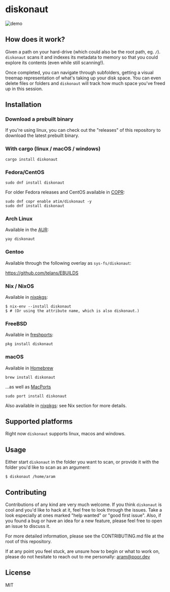 # diskonaut
![demo](demo.gif)

## How does it work?

Given a path on your hard-drive (which could also be the root path, eg. `/`). `diskonaut` scans it and indexes its metadata to memory so that you could explore its contents (even while still scanning!).

Once completed, you can navigate through subfolders, getting a visual treemap representation of what's taking up your disk space. You can even delete files or folders and `diskonaut` will track how much space you've freed up in this session.

## Installation

### Download a prebuilt binary
If you're using linux, you can check out the "releases" of this repository to download the latest prebuilt binary.

### With cargo (linux / macOS / windows)
```
cargo install diskonaut
```

### Fedora/CentOS

```
sudo dnf install diskonaut
```
For older Fedora releases and CentOS available in [COPR](https://copr.fedorainfracloud.org/coprs/atim/diskonaut/):
```
sudo dnf copr enable atim/diskonaut -y
sudo dnf install diskonaut
```

### Arch Linux

Available in the [AUR](https://aur.archlinux.org/packages/diskonaut):

```
yay diskonaut
```

### Gentoo

Available through the following overlay as `sys-fs/diskonaut`:

https://github.com/telans/EBUILDS

### Nix / NixOS
Available in [nixpkgs](https://github.com/NixOS/nixpkgs/blob/master/pkgs/tools/misc/diskonaut/default.nix):
```
$ nix-env --install diskonaut
$ # (Or using the attribute name, which is also diskonaut.)
```

### FreeBSD
Available in [freshports](https://www.freshports.org/sysutils/diskonaut/):
```
pkg install diskonaut
```

### macOS
Available in [Homebrew](https://formulae.brew.sh/formula/diskonaut)
```
brew install diskonaut
```
...as well as [MacPorts](https://ports.macports.org/port/diskonaut/)
```
sudo port install diskonaut
```
Also available in [nixpkgs](https://github.com/NixOS/nixpkgs/blob/master/pkgs/tools/misc/diskonaut/default.nix): see Nix section for more details.

## Supported platforms
Right now `diskonaut` supports linux, macos and windows.

## Usage
Either start `diskonaut` in the folder you want to scan, or provide it with the folder you'd like to scan as an argument:
```
$ diskonaut /home/aram
```

## Contributing
Contributions of any kind are very much welcome. If you think `diskonaut` is cool and you'd like to hack at it, feel free to look through the issues. Take a look especially at ones marked "help wanted" or "good first issue".
Also, if you found a bug or have an idea for a new feature, please feel free to open an issue to discuss it.

For more detailed information, please see the CONTRIBUTING.md file at the root of this repository.

If at any point you feel stuck, are unsure how to begin or what to work on, please do not hesitate to reach out to me personally: aram@poor.dev

## License
MIT
